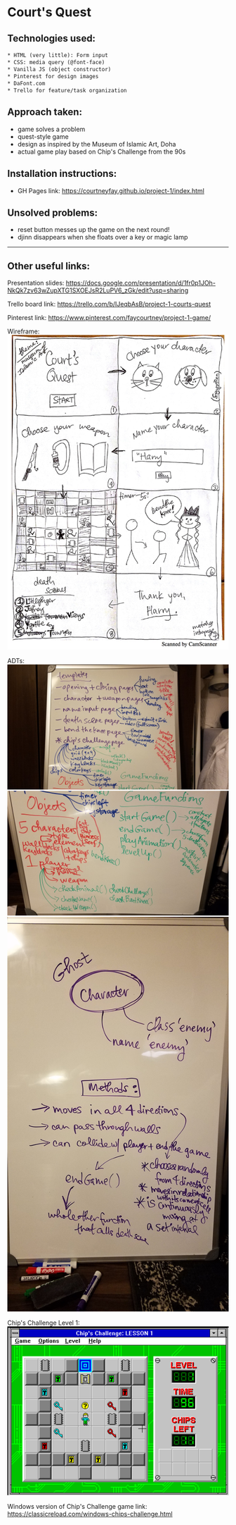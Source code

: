 # Court's Quest

## Technologies used:
```
* HTML (very little): Form input
* CSS: media query (@font-face)
* Vanilla JS (object constructor)
* Pinterest for design images
* DaFont.com
* Trello for feature/task organization
```

## Approach taken:
* game solves a problem
* quest-style game
* design as inspired by the Museum of Islamic Art, Doha
* actual game play based on Chip's Challenge from the 90s

## Installation instructions:
* GH Pages link: https://courtneyfay.github.io/project-1/index.html

## Unsolved problems:
* reset button messes up the game on the next round!
* djinn disappears when she floats over a key or magic lamp

------------------------------------------------------------------------

## Other useful links:

Presentation slides: https://docs.google.com/presentation/d/1fr0p1JOh-NkQk7zv63wZupXTG1SXOEJsR2LuPV6_zGk/edit?usp=sharing

Trello board link: https://trello.com/b/IJeqbAsB/project-1-courts-quest

Pinterest link: https://www.pinterest.com/faycourtney/project-1-game/

Wireframe: ![alt text](planning/courtsquestwireframe.jpg "Court's Quest Wireframe")

ADTs: 
![alt text](planning/ADTspart1.jpg "ADTs part 1")
![alt text](planning/ADTspart2.jpg "ADTs part 2")
![alt text](planning/ghostADT.jpg "ghost ADTS")

Chip's Challenge Level 1: ![alt text](planning/chipschallengelevel1.png "Chip's Challenge Level 1")

Windows version of Chip's Challenge game link: https://classicreload.com/windows-chips-challenge.html

